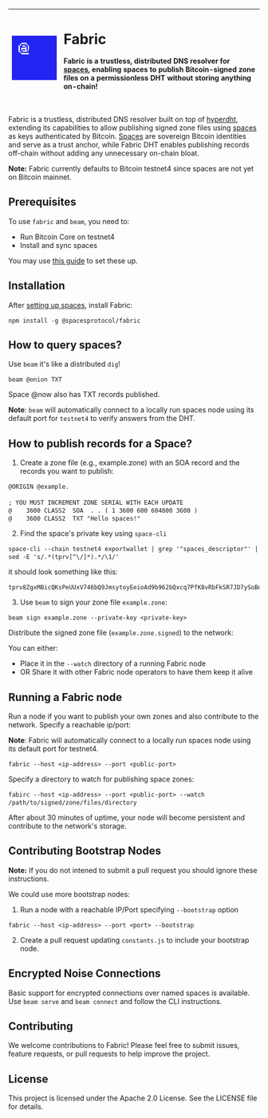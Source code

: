 


| <img src="./logo.png" width="340"/> | <h1 align="left">Fabric</h1> <p align="left">Fabric is a trustless, distributed DNS resolver for [spaces](https://spacesprotocol.org), enabling spaces to publish Bitcoin-signed zone files on a permissionless DHT without storing anything on-chain!</p><br /> |
|-------------------------------------------|----------------------------------------------------------------------------------------------------------------------------------------------------------------------------------------------------------------------------------------------------------------|


Fabric is a trustless, distributed DNS resolver built on top of [hyperdht](https://github.com/holepunchto/hyperdht), extending its capabilities to allow publishing signed zone files using [spaces](https://spacesprotocol.org) as keys authenticated by Bitcoin. [Spaces](https://spacesprotocol.org) are sovereign Bitcoin identities and serve as a trust anchor, while Fabric DHT enables publishing records off-chain without adding any unnecessary on-chain bloat.

**Note:** Fabric currently defaults to Bitcoin testnet4 since spaces are not yet on Bitcoin mainnet.

## Prerequisites
To use `fabric` and `beam`, you need to:

- Run Bitcoin Core on testnet4
- Install and sync spaces 

You may use [this guide](https://docs.spacesprotocol.org/getting-started/installation) to set these up.

## Installation

After [setting up spaces](https://docs.spacesprotocol.org/getting-started/installation), install Fabric:

```shell
npm install -g @spacesprotocol/fabric
```


## How to query spaces?

Use `beam` it's like a distributed `dig`!

```
beam @onion TXT
```

Space @now also has TXT records published.

**Note**: `beam` will automatically connect to a locally run spaces node using its default port for `testnet4` to verify answers from the DHT.


## How to publish records for a Space?

1. Create a zone file (e.g., example.zone) with an SOA record and the records you want to publish:


```
@ORIGIN @example.

; YOU MUST INCREMENT ZONE SERIAL WITH EACH UPDATE
@    3600 CLASS2  SOA  . . ( 1 3600 600 604800 3600 )
@    3600 CLASS2  TXT "Hello spaces!"
```

2. Find the space's private key using `space-cli`

```shell
space-cli --chain testnet4 exportwallet | grep '"spaces_descriptor"' | sed -E 's/.*(tprv[^\/]*).*/\1/'
```

it should look something like this:

```
tprv8ZgxMBicQKsPeUUxV746bQ9JmsytoyEeioAd9b962bQxcq7PfK8vRbFkSR7JD7ySoBoyswHX5vQvnhS95dHKUxW2maG2Tt7bJcCHsY66gNF
```


3. Use `beam` to sign your zone file `example.zone`:


```shell
beam sign example.zone --private-key <private-key>
```

Distribute the signed zone file (`example.zone.signed`) to the network:

You can either:
- Place it in the `--watch` directory of a running Fabric node
- OR Share it with other Fabric node operators to have them keep it alive


## Running a Fabric node

Run a node if you want to publish your own zones and also contribute to the network. Specify a reachable ip/port:

**Note**: Fabric will automatically connect to a locally run spaces node using its default port for testnet4.

```
fabric --host <ip-address> --port <public-port>
```

Specify a directory to watch for publishing space zones:

```shell
fabirc --host <ip-address> --port <public-port> --watch /path/to/signed/zone/files/directory
```

After about 30 minutes of uptime, your node will become persistent and contribute to the network's storage.


## Contributing Bootstrap Nodes

**Note:** If you do not intened to submit a pull request you should ignore these instructions.

We could use more bootstrap nodes:

1. Run a node with a reachable IP/Port specifying `--bootstrap` option

```shell
fabric --host <ip-address> --port <port> --bootstrap
```

2. Create a pull request updating `constants.js` to include your bootstrap node.


## Encrypted Noise Connections

Basic support for encrypted connections over named spaces is available. Use `beam serve` and `beam connect` and follow the CLI instructions.

## Contributing
We welcome contributions to Fabric! Please feel free to submit issues, feature requests, or pull requests to help improve the project.

## License
This project is licensed under the Apache 2.0 License. See the LICENSE file for details.
